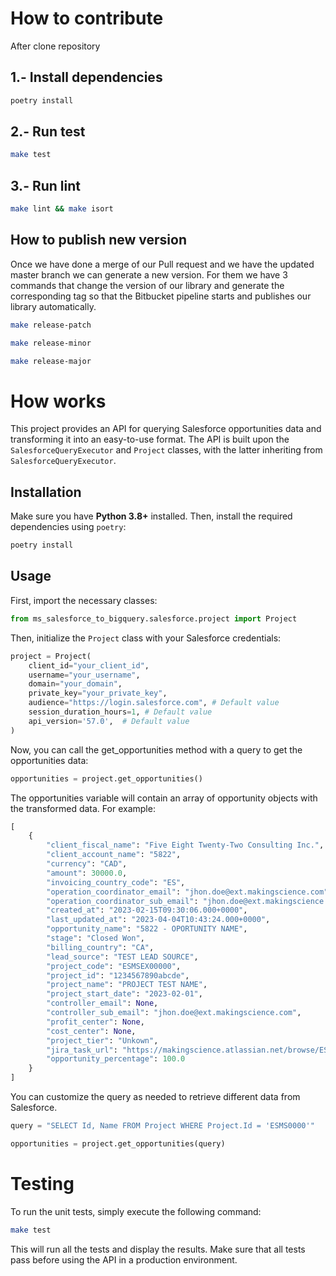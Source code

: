 # How to contribute
After clone repository

## 1.- Install dependencies
```bash
poetry install
```

## 2.- Run test
```bash
make test
```

## 3.- Run lint
```bash
make lint && make isort
```

## How to publish new version
Once we have done a merge of our Pull request and we have the updated master branch we can generate a new version. For them we have 3 commands that change the version of our library and generate the corresponding tag so that the Bitbucket pipeline starts and publishes our library automatically.

```bash
make release-patch
```

```bash
make release-minor
```

```bash
make release-major
```

# How works
This project provides an API for querying Salesforce opportunities data and transforming it into an easy-to-use format. The API is built upon the `SalesforceQueryExecutor` and `Project` classes, with the latter inheriting from `SalesforceQueryExecutor`.

## Installation

Make sure you have **Python 3.8+** installed. Then, install the required dependencies using `poetry`:

```bash
poetry install
```

## Usage

First, import the necessary classes:

```python
from ms_salesforce_to_bigquery.salesforce.project import Project
```

Then, initialize the `Project` class with your Salesforce credentials:

```python
project = Project(
    client_id="your_client_id",
    username="your_username",
    domain="your_domain",
    private_key="your_private_key",
    audience="https://login.salesforce.com", # Default value
    session_duration_hours=1, # Default value
    api_version='57.0',  # Default value
)
```

Now, you can call the get_opportunities method with a query to get the opportunities data:

```python
opportunities = project.get_opportunities()
```

The opportunities variable will contain an array of opportunity objects with the transformed data. For example:

```python
[
    {
        "client_fiscal_name": "Five Eight Twenty-Two Consulting Inc.",
        "client_account_name": "5822",
        "currency": "CAD",
        "amount": 30000.0,
        "invoicing_country_code": "ES",
        "operation_coordinator_email": "jhon.doe@ext.makingscience.com",
        "operation_coordinator_sub_email": "jhon.doe@ext.makingscience.com",
        "created_at": "2023-02-15T09:30:06.000+0000",
        "last_updated_at": "2023-04-04T10:43:24.000+0000",
        "opportunity_name": "5822 - OPORTUNITY NAME",
        "stage": "Closed Won",
        "billing_country": "CA",
        "lead_source": "TEST LEAD SOURCE",
        "project_code": "ESMSEX00000",
        "project_id": "1234567890abcde",
        "project_name": "PROJECT TEST NAME",
        "project_start_date": "2023-02-01",
        "controller_email": None,
        "controller_sub_email": "jhon.doe@ext.makingscience.com",
        "profit_center": None,
        "cost_center": None,
        "project_tier": "Unkown",
        "jira_task_url": "https://makingscience.atlassian.net/browse/ESMSBD0001-00000",
        "opportunity_percentage": 100.0
    }
]
```

You can customize the query as needed to retrieve different data from Salesforce.

```python
query = "SELECT Id, Name FROM Project WHERE Project.Id = 'ESMS0000'"

opportunities = project.get_opportunities(query)
```

# Testing
To run the unit tests, simply execute the following command:

```bash
make test
```
This will run all the tests and display the results. Make sure that all tests pass before using the API in a production environment.
